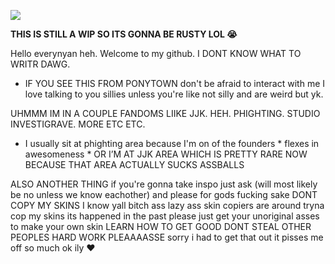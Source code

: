 ![](https://64.media.tumblr.com/ab3476ac2c10c24e20b5f3729a224f14/f29f1aeea20c40d1-27/s640x960/40a3cb8b4ea2034ddf5f086d5d2fc6a570cbe195.gif)

**THIS IS STILL A WIP SO ITS GONNA BE RUSTY LOL 😭** 

Hello everynyan heh. Welcome to my github. I DONT KNOW WHAT TO WRITR DAWG.

- IF YOU SEE THIS FROM PONYTOWN don't be afraid to interact with me I love talking to you sillies unless you're like not silly and are weird but yk.

UHMMM IM IN A COUPLE FANDOMS LIIKE JJK. HEH. PHIGHTING. STUDIO INVESTIGRAVE. MORE ETC ETC. 

- I usually sit at phighting area because I'm on of the founders * flexes in awesomeness * OR I’M AT JJK AREA WHICH IS PRETTY RARE NOW BECAUSE THAT AREA ACTUALLY SUCKS ASSBALLS

ALSO ANOTHER THING if you're gonna take inspo just ask (will most likely be no unless we know eachother) and please for gods fucking sake DONT COPY MY SKINS I know yall bitch ass lazy ass skin copiers are around tryna cop my skins its happened in the past please just get your unoriginal asses to make your own skin LEARN HOW TO GET GOOD DONT STEAL OTHER PEOPLES HARD WORK PLEAAAASSE sorry i had to get that out it pisses me off so much ok ily ❤️ 


<!--
**earthmatriix/earthmatriix** is a ✨ _special_ ✨ repository because its `README.md` (this file) appears on your GitHub profile.

Here are some ideas to get you started:

- 🔭 I’m currently working on ...
- 🌱 I’m currently learning ...
- 👯 I’m looking to collaborate on ...
- 🤔 I’m looking for help with ...
- 💬 Ask me about ...
- 📫 How to reach me: ...
- 😄 Pronouns: ...
- ⚡ Fun fact: ...
-->
